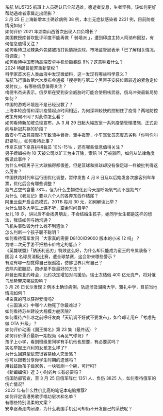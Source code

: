 东航 MU5735 航班上人员确认已全部遇难，愿逝者安息，生者坚强。该如何更好帮助遇难者家属走出阴影？  
3 月 25 日上海新增本土确诊病例 38 例，本土无症状感染者 2231 例，目前防疫情况如何？  
如何评价 2021 年湖南山西首次出现人口负增长？  
美国教授库普坎批评印度不能再做「 骑墙派 」，遭到印度主持人阿纳布回怼，有何信息值得关注？  
如何看待卫龙辣条外包装被指打色情擦边球，市场监管局表示「已了解相关情况，将调查」？  
如何看待中国市场高端安卓手机份额暴跌 8%？这意味着什么？  
2024 特朗普能否重新掌权？  
科学家首次在人类血液中发现微塑料，这一发现有哪些科学意义？  
东航飞行事故第六次发布会通报「搜寻到与第二个黑匣子安装位置较近的紧急定位发射仪」，有哪些信息值得关注？  
梅德韦杰夫表示，俄罗斯在受到安全威胁时可能会使用核武器，俄乌冲突最新局势如何？  
中国的游戏环境是不是已经没救了？  
上海本轮疫情和深圳疫情起点时间相近，为何深圳较快的控制住了疫情？两地防控政策有何不同？对此你怎么看？  
如何看待新加坡总理宣布，从 3 月 29 日起大幅放宽一系列疫情管理措施，正式迈向与新冠共存的阶段？  
西安小车故意撞摩托车致骑手骨折，骑手报警，小车驾驶员态度恶劣称「你叫你叫赶紧叫」，如何看待此事？  
传京东旗下京喜拼拼裁员 10%-15％ ，还有哪些信息值得关注？  
男子嫖娼被拘 10 天被公司以旷工为由开除，索赔 14 万被驳回，如何从法律角度解读此事件？  
为什么中国男子三大球搞得都很差，但是篮球和排球却没有像足球一样被批判得这么厉害？  
中国铁路对列车运行图优化调整，暂停发售 4 月 8 日及以后始发各次旅客列车车票，优化后会有哪些调整？  
氮气占空气含量 78%，但为什么生物进化到今天是呼吸氧气而不是氮气?  
为什么《老友记》要以六个人的各奔东西作结尾？  
阿里云盘开启会员模式，20TB 每月 30 元，如何解读此举？  
为什么很多大学生上课不听，空余时间自学?  
女儿 18 岁，讲以后不会找男朋友，不会结婚生孩子，她同学女生都是这样的想法，我该如何与她沟通？  
飞机失事坠毁为什么找不到遗体？  
怎么判断一个孩子聪不聪明？  
如何看待雷军发问「大家真的需要 D8100/D9000 版本的小米 12 吗」？  
为啥二次元手游不把抽卡价格定的低点？  
《英雄联盟》「纳沃利迅刃」特效这么好，为什么却只能成为蛮王的专属装备？  
国羽 4 名球员消极比赛，遭全球禁赛，这会带来哪些警示？  
有没有哪一刻觉得自己很孤独，仿佛世界只有自己？  
去除内脏脂肪，跑步是不是最好的方法？  
拜登出席北约峰会，北约决定增加对乌援助，瑞士冻结俄 400 亿元资产，将对俄乌局势带来哪些影响？  
3 月 26 日长沙发现 2 例本土确诊病例，轨迹涉及湖南大学、雅礼中学，目前当地情况如何？  
相亲真的可以获得爱情吗?  
《三国演义》中哪个人物死了你最难过？  
如何看待苏州建设大规模方舱医院?  
如何看待卢伟冰之前呼吁友商「天玑调不好就不要发布」，如今却让用户「考虑先做 OTA 升级」？  
如何评价动画《国王排名》第 23 集（最终话）？  
如何评价谭乔最新一期视频《再见气球哥》?  
孩子上小学，看到班级里同学有手机他也想要，有必要买吗？  
实名举报王兴利的女孩怎么样了?  
为什么回避型依恋很容易给人恋爱感？  
你可以跟我分享你学生时期的遗憾吗？  
用钱鼓励孩子做家务，一块钱刷一个碗，可行吗?  
《新蝙蝠侠》近 3 小时的片长有必要吗？  
俄国防部官宣，至 3 月 25 日俄军阵亡 1351 人、负伤 3825 人，如何看待俄军的伤亡情况?  
2022 年有什么性价比高的笔记本电脑推荐?  
如何评定香港男歌手唱功层次和名单？  
有哪些特别温柔的文案？  
安卓逐渐走向闭源，为什么我国手机公司却仍不开发自己的系统呢？  
